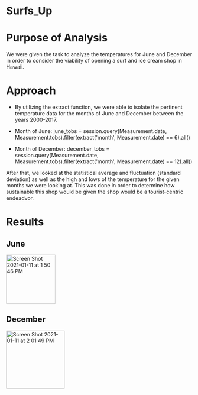 # Surfs_Up

# Purpose of Analysis
We were given the task to analyze the temperatures for June and December in order to consider the viability of opening a surf and ice cream shop in Hawaii. 

# Approach
- By utilizing the extract function, we were able to isolate the pertinent temperature data for the months of June and December between the years 2000-2017.

- Month of June:
june_tobs = session.query(Measurement.date, Measurement.tobs).filter(extract('month', Measurement.date) == 6).all()

- Month of December:
december_tobs = session.query(Measurement.date, Measurement.tobs).filter(extract('month', Measurement.date) == 12).all()

After that, we looked at the statistical average and fluctuation (standard deviation) as well as the high and lows of the temperature for the given months we were looking at. This was done in order to determine how sustainable this shop would be given the shop would be a tourist-centric endeadvor. 

# Results

## June
<img width="133" alt="Screen Shot 2021-01-11 at 1 50 46 PM" src="https://user-images.githubusercontent.com/68168883/104226123-4c889d00-5415-11eb-9a9f-2a59c1a7f68e.png">

## December 
<img width="158" alt="Screen Shot 2021-01-11 at 2 01 49 PM" src="https://user-images.githubusercontent.com/68168883/104226369-adb07080-5415-11eb-8f62-49264400f792.png">
